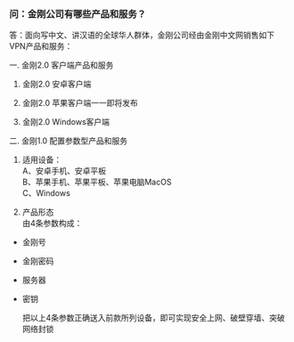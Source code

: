 ### 问：金刚公司有哪些产品和服务？

答：面向写中文、讲汉语的全球华人群体，金刚公司经由金刚中文网销售如下VPN产品和服务：

一. 金刚2.0 客户端产品和服务

1. 金刚2.0 安卓客户端

2. 金刚2.0 苹果客户端一一即将发布

3. 金刚2.0 Windows客户端

二. 金刚1.0 配置参数型产品和服务

1. 适用设备：<br>
A、安卓手机、安卓平板<br>
B、苹果手机、苹果平板、苹果电脑MacOS <br>
C、Windows <br>

2. 产品形态<br>
由4条参数构成：<br>
- 金刚号<br>
- 金刚密码<br>
- 服务器<br>
- 密钥<br>

    把以上4条参数正确送入前款所列设备，即可实现安全上网、破壁穿墙、突破网络封锁<br>
